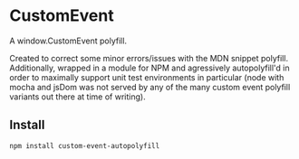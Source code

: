# CustomEvent
A window.CustomEvent polyfill.

Created to correct some minor errors/issues with the MDN snippet polyfill. Additionally, wrapped in a module for NPM and agressively autopolyfill'd in order to maximally support unit test environments in particular (node with mocha and jsDom was not served by any of the many custom event polyfill variants out there at time of writing). 

## Install
`npm install custom-event-autopolyfill`
